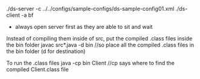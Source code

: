 ./ds-server -c ../../configs/sample-configs/ds-sample-config01.xml
./ds-client -a bf

- always open server first as they are able to sit and wait 

Instead of compiling them inside of src, put the compiled .class files inside the bin folder 
 javac src\*.java -d bin //so place all the compiled .class files in the bin folder (d for destination)

To run the .class files
 java -cp bin Client //cp says where to find the compiled Client.class file

